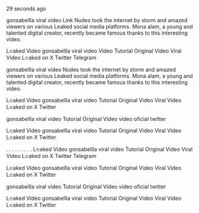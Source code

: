 29 seconds ago

gonsabellla viral video Link Nudes took the internet by storm and amazed viewers on various Leaked social media platforms. Mona alam, a young and talented digital creator, recently became famous thanks to this interesting video.

L𝚎aked Video gonsabellla viral video Video Tutorial Original Video Viral Video L𝚎aked on X Twitter Telegram


gonsabellla viral video Nudes took the internet by storm and amazed viewers on various Leaked social media platforms. Mona alam, a young and talented digital creator, recently became famous thanks to this interesting video.

L𝚎aked Video gonsabellla viral video Tutorial Original Video Viral Video L𝚎aked on X Twitter

gonsabellla viral video Tutorial Original Video video oficial twitter

L𝚎aked Video gonsabellla viral video Tutorial Original Video Viral Video L𝚎aked on X Twitter

. . . . . . . . . L𝚎aked Video gonsabellla viral video Tutorial Original Video Viral Video L𝚎aked on X Twitter Telegram

L𝚎aked Video gonsabellla viral video Tutorial Original Video Viral Video L𝚎aked on X Twitter

gonsabellla viral video Tutorial Original Video video oficial twitter

L𝚎aked Video gonsabellla viral video Tutorial Original Video Viral Video L𝚎aked on X Twitter
